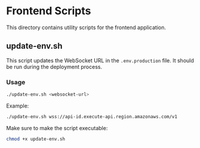 # Frontend Scripts

This directory contains utility scripts for the frontend application.

## update-env.sh

This script updates the WebSocket URL in the `.env.production` file. It should be run during the deployment process.

### Usage

```bash
./update-env.sh <websocket-url>
```

Example:

```bash
./update-env.sh wss://api-id.execute-api.region.amazonaws.com/v1
```

Make sure to make the script executable:

```bash
chmod +x update-env.sh
```